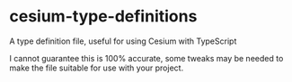 # cesium-type-definitions
A type definition file, useful for using Cesium with TypeScript

I cannot guarantee this is 100% accurate, some tweaks may be needed to make the file suitable for use with your project.
